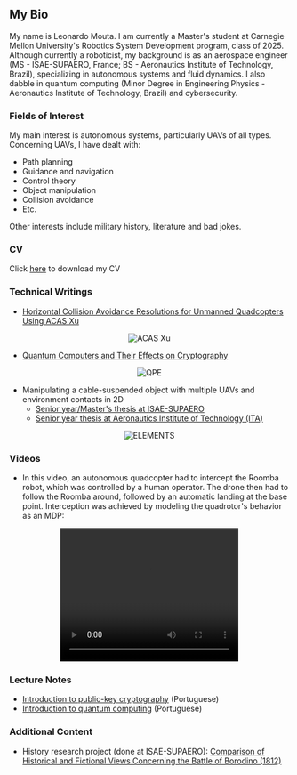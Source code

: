 ## My Bio

My name is Leonardo Mouta. I am currently a Master's student at Carnegie Mellon University's Robotics System Development program, class of 2025. Although currently a roboticist, my background is as an aerospace engineer (MS - ISAE-SUPAERO, France; BS - Aeronautics Institute of Technology, Brazil), specializing in autonomous systems and fluid dynamics. I also dabble in quantum computing (Minor Degree in Engineering Physics - Aeronautics Institute of Technology, Brazil) and cybersecurity.

### Fields of Interest

My main interest is autonomous systems, particularly UAVs of all types. Concerning UAVs, I have dealt with:

* Path planning
* Guidance and navigation
* Control theory
* Object manipulation
* Collision avoidance
* Etc.

Other interests include military history, literature and bad jokes.

### CV

Click <a href="https://leonardompp.github.io/assets/documents/Leonardo_Mouta_CV.pdf">here</a> to download my CV

### Technical Writings

* <a href="https://leonardompp.github.io/assets/articles/acasxu.pdf">Horizontal Collision Avoidance Resolutions for Unmanned Quadcopters Using ACAS Xu</a>

<center>
  <img src="https://leonardompp.github.io/assets/img/acas.png" alt="ACAS Xu">
</center>

* <a href="https://leonardompp.github.io/assets/articles/quantum.pdf">Quantum Computers and Their Effects on Cryptography</a>

<center>
  <img src="https://leonardompp.github.io/assets/img/qpe.png" alt="QPE">
</center>

* Manipulating a cable-suspended object with multiple UAVs and environment contacts in 2D
  * <a href="https://leonardompp.github.io/assets/articles/Senior_Thesis_ISAE.pdf">Senior year/Master's thesis at ISAE-SUPAERO</a> 
  * <a href="https://leonardompp.github.io/assets/articles/Senior_Thesis_ITA.pdf">Senior year thesis at Aeronautics Institute of Technology (ITA)</a>

<center>
  <img src="https://leonardompp.github.io/assets/img/elements.png" alt="ELEMENTS">
</center>

### Videos

* In this video, an autonomous quadcopter had to intercept the Roomba robot, which was controlled by a human operator. The drone then had to follow the Roomba around, followed by an automatic landing at the base point. Interception was achieved by modeling the quadrotor's behavior as an MDP:

<center>
<video width="320" height="240" controls>
  <source src="https://leonardompp.github.io/assets/videos/drone_intercept.mp4" type="video/mp4">
</video>
</center>

### Lecture Notes

* <a href="https://leonardompp.github.io/assets/classes/PFC_F_1_Criptografia.pdf">Introduction to public-key cryptography</a> (Portuguese)
* <a href="https://leonardompp.github.io/assets/classes/PFC_F_2_Comp_Quantica.pdf">Introduction to quantum computing</a> (Portuguese)

### Additional Content

* History research project (done at ISAE-SUPAERO): <a href="https://leonardompp.github.io/assets/articles/napoleon_borodino.pdf">Comparison of Historical and Fictional Views Concerning the Battle of Borodino (1812)</a>
